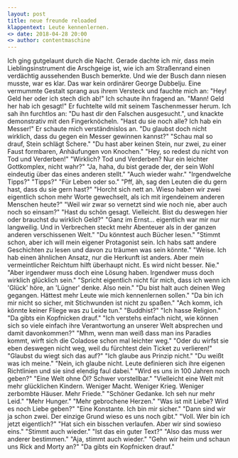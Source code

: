 ```yaml
---
layout: post
title: neue freunde reloaded
klappentext: Leute kennenlernen.
<> date: 2018-04-28 20:00
<> author: contentmaschine
---
```


Ich ging gutgelaunt durch die Nacht. Gerade dachte ich mir, dass mein Lieblingsinstrument die Arschgeige ist, wie ich am Straßenrand einen verdächtig aussehenden Busch bemerkte. Und wie der Busch dann niesen musste, war es klar. Das war kein ordinärer George Dubbelju. Eine vermummte Gestalt sprang aus ihrem Versteck und fauchte mich an: "Hey! Geld her oder ich stech dich ab!" Ich schaute ihn fragend an. "Mann! Geld her hab ich gesagt!" Er fuchtelte wild mit seinem Taschenmesser herum. Ich sah ihn furchtlos an: "Du hast dir den Falschen ausgesucht.", und knackte demonstrativ mit den Fingerknöcheln. "Hast du sie noch alle? Ich hab ein Messer!" Er schaute mich verständnislos an. "Du glaubst doch nicht wirklich, dass du gegen ein Messer gewinnen kannst?" "Schau mal so drauf, Stein schlägt Schere." "Du hast aber keinen Stein, nur zwei, zu einer Faust formbaren, Anhäufungen von Knochen." "Hey, so redest du nicht von Tod und Verderben!" "Wirklich? Tod und Verderben? Nur ein leichter Gottkomplex, nicht wahr?" "Ja, haha, du bist gerade der, der sein Wohl eindeutig über das eines anderen stellt." "Auch wieder wahr." "Irgendwelche Tipps?" "Tipps?" "Für Leben oder so." "Pff, äh, sag den Leuten die du gern hast, dass du sie gern hast?" "Horcht sich nett an. Wieso haben wir zwei eigentlich schon mehr Worte gewechselt, als ich mit irgendeinem anderen Menschen heute?" "Weil wir zwar so vernetzt sind wie noch nie, aber auch noch so einsam?" "Hast du schön gesagt. Vielleicht. Bist du deswegen hier oder brauchst du wirklich Geld?" "Ganz im Ernst... eigentlich war mir nur langweilig. Und in Verbrechen steckt mehr Abenteuer als in der ganzen anderen verschissenen Welt." "Du könntest auch Bücher lesen." "Stimmt schon, aber ich will mein eigener Protagonist sein. Ich habs satt andere Geschichten zu lesen und davon zu träumen was sein könnte." "Weise. Ich hab einen ähnlichen Ansatz, nur die Herkunft ist anders. Aber mein vermeintlicher Reichtum hilft überhaupt nicht. Es wird nicht besser. Nie." "Aber irgendwer muss doch eine Lösung haben. Irgendwer muss doch wirklich glücklich sein." "Spricht eigentlich nicht für mich, dass ich wenn ich 'Glück' höre, an 'Lügner' denke. Also nein." "Du bist halt auch deinen Weg gegangen. Hättest mehr Leute wie mich kennenlernen sollen." "Da bin ich mir nicht so sicher, mit Stichwunden ist nicht zu spaßen." "Ach komm, ich könnte keiner Fliege was zu Leide tun." "Buddhist?" "Ich hasse Religion." "Da gibts ein Kopfnicken drauf." "Ich verstehs einfach nicht, wie können sich so viele einfach ihre Verantwortung an unserer Welt absprechen und damit davonkommen?" "Mhm, wenn man weiß dass man ins Paradies kommt, wirft sich die Coladose schon mal leichter weg." "Oder du wirfst sie eben deswegen nicht weg, weil du fürchtest dein Ticket zu verlieren!" "Glaubst du wiegt sich das auf?" "Ich glaube aus Prinzip nicht." "Du weißt was ich meine." "Nein, ich glaube nicht. Leute definieren sich ihre eigenen Richtlinien und sie sind elendig faul dabei." "Wird es uns in 100 Jahren noch geben?" "Eine Welt ohne Öl? Schwer vorstellbar." "Vielleicht eine Welt mit mehr glücklichen Kindern. Weniger Macht. Weniger Krieg. Weniger zerbombte Häuser. Mehr Friede." "Schöner Gedanke. Ich seh nur mehr Leid." "Mehr Hunger." "Mehr gebrochene Herzen." "Was ist mit Liebe? Wird es noch Liebe geben?" "Eine Konstante. Ich bin mir sicher." "Dann sind wir ja schon zwei. Der einzige Grund wieso es uns noch gibt." "Voll. Wer bin ich jetzt eigentlich?" "Hat sich ein bisschen verlaufen. Aber wir sind sowieso eins." "Stimmt auch wieder." "Ist das ein guter Text?" "Also das muss wer anderer bestimmen." "Aja, stimmt auch wieder." "Gehn wir heim und schaun uns Rick and Morty an?" "Da gibts ein Kopfnicken drauf."
